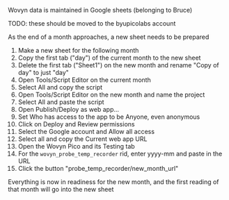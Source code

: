 Wovyn data is maintained in Google sheets (belonging to Bruce)

TODO: these should be moved to the byupicolabs account

As the end of a month approaches, a new sheet needs to be prepared

1. Make a new sheet for the following month
1. Copy the first tab ("day") of the current month to the new sheet
1. Delete the first tab ("Sheet1") on the new month and rename "Copy of day" to just "day"
1. Open Tools/Script Editor on the current month
1. Select All and copy the script
1. Open Tools/Script Editor on the new month and name the project
1. Select All and paste the script
1. Open Publish/Deploy as web app... 
1. Set Who has access to the app to be Anyone, even anonymous
1. Click on Deploy and Review permissions
1. Select the Google account and Allow all access
1. Select all and copy the Current web app URL
1. Open the Wovyn Pico and its Testing tab
1. For the `wovyn_probe_temp_recorder` rid, enter yyyy-mm and paste in the URL
1. Click the button "probe_temp_recorder/new_month_url"

Everything is now in readiness for the new month, and the first reading of that month will go into the new sheet

